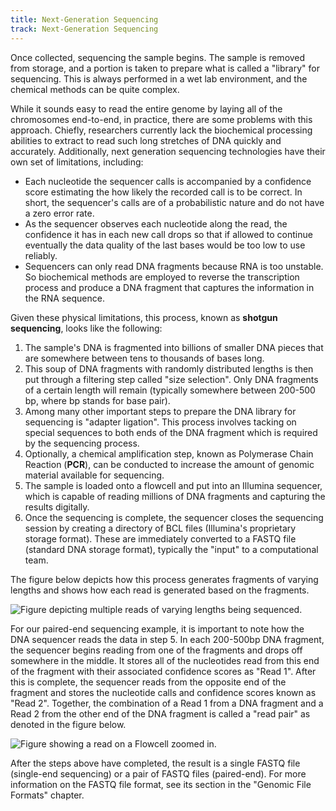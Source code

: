 ```yaml
---
title: Next-Generation Sequencing
track: Next-Generation Sequencing
---
```


Once collected, sequencing the sample begins. The sample is removed from
storage, and a portion is taken to prepare what is called a "library" for
sequencing. This is always performed in a wet lab environment, and the chemical
methods can be quite complex.

While it sounds easy to read the entire genome by laying all of the chromosomes
end-to-end, in practice, there are some problems with this approach. Chiefly,
researchers currently lack the biochemical processing abilities to extract to
read such long stretches of DNA quickly and accurately. Additionally, next
generation sequencing technologies have their own set of limitations, including:

- Each nucleotide the sequencer calls is accompanied by a confidence score
  estimating the how likely the recorded call is to be correct. In short, the
  sequencer's calls are of a probabilistic nature and do not have a zero error
  rate.
- As the sequencer observes each nucleotide along the read, the confidence it
  has in each new call drops so that if allowed to continue eventually the data
  quality of the last bases would be too low to use reliably.
- Sequencers can only read DNA fragments because RNA is too unstable. So
  biochemical methods are employed to reverse the transcription process and
  produce a DNA fragment that captures the information in the RNA sequence.

Given these physical limitations, this process, known as **shotgun sequencing**,
looks like the following:

1. The sample's DNA is fragmented into billions of smaller DNA pieces that are
   somewhere between tens to thousands of bases long.
2. This soup of DNA fragments with randomly distributed lengths is then put
   through a filtering step called "size selection". Only DNA fragments of a
   certain length will remain (typically somewhere between 200-500 bp, where bp
   stands for base pair).
3. Among many other important steps to prepare the DNA library for sequencing is
   "adapter ligation". This process involves tacking on special sequences to
   both ends of the DNA fragment which is required by the sequencing process.
4. Optionally, a chemical amplification step, known as Polymerase Chain
   Reaction (**PCR**), can be conducted to increase the amount of genomic
   material available for sequencing.
5. The sample is loaded onto a flowcell and put into an Illumina sequencer,
   which is capable of reading millions of DNA fragments and capturing the
   results digitally.
6. Once the sequencing is complete, the sequencer closes the sequencing session
   by creating a directory of BCL files (Illumina's proprietary storage
   format). These are immediately converted to a FASTQ file (standard DNA
   storage format), typically the "input" to a computational team.

The figure below depicts how this process generates fragments of varying lengths
and shows how each read is generated based on the fragments.

![Figure depicting multiple reads of varying lengths being sequenced.](../images/3.1-Reads-on-Flowcell.jpg)

For our paired-end sequencing example, it is important to note how the DNA
sequencer reads the data in step 5. In each 200-500bp DNA fragment, the
sequencer begins reading from one of the fragments and drops off somewhere in
the middle. It stores all of the nucleotides read from this end of the fragment
with their associated confidence scores as "Read 1". After this is complete, the
sequencer reads from the opposite end of the fragment and stores the nucleotide
calls and confidence scores known as "Read 2". Together, the combination of a
Read 1 from a DNA fragment and a Read 2 from the other end of the DNA fragment
is called a "read pair" as denoted in the figure below.

![Figure showing a read on a Flowcell zoomed in.](../images/3.2-Read-on-Flowcell-Zoomed.jpg)

After the steps above have completed, the result is a single FASTQ file (single-end sequencing) or a pair of FASTQ files (paired-end). For more information on the FASTQ file format, see its section in the "Genomic File Formats" chapter.
